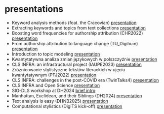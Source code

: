 # presentations


* Keyword analysis methods (feat. the Cracovian) [presentation](https://computationalstylistics.github.io/presentations/cracovian)
* Extracting keywords and topics from text collections [presentation](https://computationalstylistics.github.io/presentations/cracovian_alt)
* Boosting word frequencies for authorship attribution (CHR2022) [presentation](https://computationalstylistics.github.io/presentations/chr2022/)
* From authorship attribution to language change (TU_Digihum) [presentation](https://computationalstylistics.github.io/presentations/TU_Digihum/)
* Introduction to topic modeling [presentation](https://computationalstylistics.github.io/presentations/topic_modeling_intro/)
* Kwantytatywna analiza zmian językowych w polszczyźnie [presentation](https://computationalstylistics.github.io/presentations/diachronia_piotrowski_sredniopolski/)
* CLS INFRA: an infrastructural project (IAUPE2023) [presentation](https://computationalstylistics.github.io/presentations/clsinfra_intro/)
* Zróżnicowanie stylistyczne tekstów literackich w ujęciu kwantytatywnym (PTJ2022) [presentation](https://computationalstylistics.github.io/presentations/ptj2022/)
* CLS INFRA: challenges in the post-COVID era (TwinTalks4) [presentation](https://computationalstylistics.github.io/presentations/twintalks4/)
* CLS INFRA and Open Science [presentation](https://computationalstylistics.github.io/presentations/OpenScience2024)
* SIG-DLS workshop at DH2024 [brief intro](https://computationalstylistics.github.io/presentations/sig-dls_2024/)
* Manhattan, Euclidean, and their Siblings (DH2024) [presentation](https://computationalstylistics.github.io/presentations/norms_dh2024/)
* Text analysis is easy (DHNB2025) [presentation](https://computationalstylistics.github.io/presentations/dhnb2025/)
* Computational stylistics (DigiTS kick-off) [presentation](https://computationalstylistics.github.io/presentations/DigiTS_kickoff_2025/)




